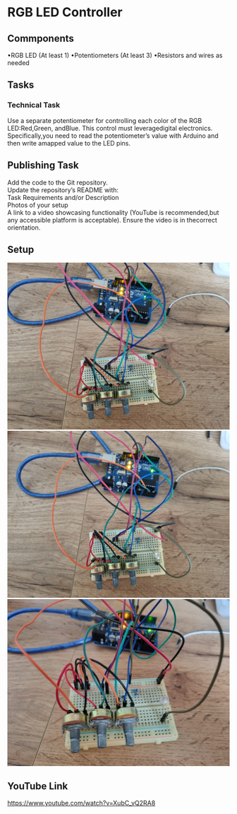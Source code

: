 # RGB LED Controller

## Commponents
•RGB LED (At least 1)
•Potentiometers (At least 3)
•Resistors and wires as needed

## Tasks
### Technical Task
Use a separate potentiometer for controlling each color of the RGB LED:Red,Green, andBlue.  This control must leveragedigital electronics. <br />
Specifically,you  need  to  read  the  potentiometer’s  value  with  Arduino  and  then  write  amapped value to the LED pins.<br />
## Publishing Task
Add the code to the Git repository.<br />
Update the repository’s README with:<br />
Task Requirements and/or Description<br />
Photos of your setup<br />
A link to a video showcasing functionality (YouTube is recommended,but any accessible platform is acceptable).  Ensure the video is in thecorrect orientation.<br />

## Setup
![first photo](1.jpg)
![second photo](2.jpg)
![third photo](3.jpg)



## YouTube Link
  https://www.youtube.com/watch?v=XubC_vQ2RA8
